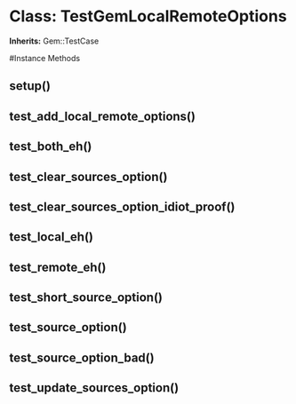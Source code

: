 # Class: TestGemLocalRemoteOptions
**Inherits:** Gem::TestCase
    




#Instance Methods
## setup() [](#method-i-setup)

## test_add_local_remote_options() [](#method-i-test_add_local_remote_options)

## test_both_eh() [](#method-i-test_both_eh)

## test_clear_sources_option() [](#method-i-test_clear_sources_option)

## test_clear_sources_option_idiot_proof() [](#method-i-test_clear_sources_option_idiot_proof)

## test_local_eh() [](#method-i-test_local_eh)

## test_remote_eh() [](#method-i-test_remote_eh)

## test_short_source_option() [](#method-i-test_short_source_option)

## test_source_option() [](#method-i-test_source_option)

## test_source_option_bad() [](#method-i-test_source_option_bad)

## test_update_sources_option() [](#method-i-test_update_sources_option)

